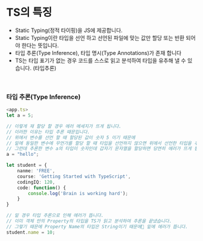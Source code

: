 # TS의 특징

- Static Typing(정적 타이핑)을 JS에 제공합니다.
- Static Typing이란 타입을 선언 하고 선언된 파일에 맞는 값만 할당 또는 반환 되어야 한다는 뜻입니다.
- 타입 추론(Type Inference), 타입 명시(Type Annotations)가 존재 합니다
- TS는 타입 표기가 없는 경우 코드를 스스로 읽고 분석하여 타입을 유추해 낼 수 있습니다. (타입추론)

<br>

### 타입 추론(Type Inference)

```ts
<app.ts>
let a = 5;

// 이렇게 재 할당 할 경우 에러 메세지가 뜨게 됩니다.
// 이러한 이유는 타입 추론 때문입니다.
// 위에서 변수를 선언 할 때 할당된 값이 숫자 5 이기 때문에
// 밑에 동일한 변수에 무언가를 할당 할 때 타입을 선언하지 않으면 위에서 선언한 타입을 추론하여 a의 타입은 숫자로 결정 됩니다.
// 그런데 추론한 변수 a의 타입이 숫자인데 갑자기 문자열을 할당하면 당연히 에러가 뜨게 됩니다.
a = "hello";

let student = {
    nanme: 'FREE',
    course: 'Getting Started with TypeScript',
    codingIQ: 120,
    code: function() {
        console.log('Brain is working hard');
    }
}

// 밑 경우 타입 추론으로 인해 에러가 뜹니다.
// 이미 객체 안의 Property의 타입을 TS가 읽고 분석하여 추론을 끝냈습니다.
// 그렇기 때문에 Property Name의 타입은 String이기 때문에 밑에 에러가 뜹니다.
student.name = 10;

```
